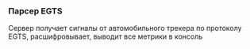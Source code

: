 ### Парсер EGTS 

Сервер получает сигналы от автомобильного трекера по протоколу EGTS, расшифровывает, выводит все метрики в консоль
